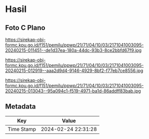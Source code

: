 # Hasil

## Foto C Plano

https://sirekap-obj-formc.kpu.go.id/f151/pemilu/ppwp/21/71/04/10/03/2171041003095-20240215-011451--de1d37ea-180a-44dc-93b3-8ce2bbfd67f9.jpg

https://sirekap-obj-formc.kpu.go.id/f151/pemilu/ppwp/21/71/04/10/03/2171041003095-20240215-012919--aaa2d9d4-9146-4929-8bf2-f77eb7ce8556.jpg

https://sirekap-obj-formc.kpu.go.id/f151/pemilu/ppwp/21/71/04/10/03/2171041003095-20240215-013043--95a094c1-f519-4971-ba1d-86addff83bab.jpg


## Metadata

| Key        | Value               |
| ---------- | ------------------- |
| Time Stamp | 2024-02-24 22:31:28 |



